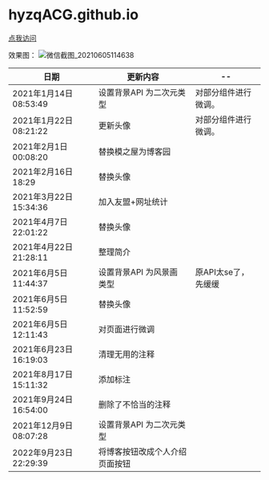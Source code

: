 # hyzqACG.github.io

[点我访问](https://hyzqacg.github.io/)


效果图：
![微信截图_20210605114638](https://user-images.githubusercontent.com/70384877/120879114-bdfaff00-c5f3-11eb-8ade-6831582ab135.png)

<!-- [![微信截图_20210422212008](https://user-images.githubusercontent.com/70384877/115721484-a9023d80-a3b0-11eb-9001-accede22777b.png)](https://hyzqacg.github.io/) -->



日期 | 更新内容 | --
--|--|--|
2021年1月14日08:53:49 |  设置背景API 为二次元类型  |  对部分组件进行微调。
2021年1月22日08:21:22 | 更新头像 | 对部分组件进行微调。
2021年2月1日00:08:20 | 替换模之屋为博客园  | 
2021年2月16日18:29 | 替换头像  | 
2021年3月22日15:34:36 | 加入友盟+网址统计  | 
2021年4月7日22:01:22 | 替换头像  |
2021年4月22日21:28:11 | 整理简介 |  
2021年6月5日11:44:37 | 设置背景API 为风景画 类型 | 原API太se了，先缓缓
2021年6月5日11:52:59 | 替换头像 |
2021年6月5日12:11:43 | 对页面进行微调 | 
2021年6月23日16:19:03 | 清理无用的注释 | 
2021年8月17日15:11:32 | 添加标注 | 
2021年9月24日16:54:00 | 删除了不恰当的注释 | 
2021年12月9日08:07:28 | 设置背景API 为二次元类型  |  
2022年9月23日22:29:39| 将博客按钮改成个人介绍页面按钮  |  

